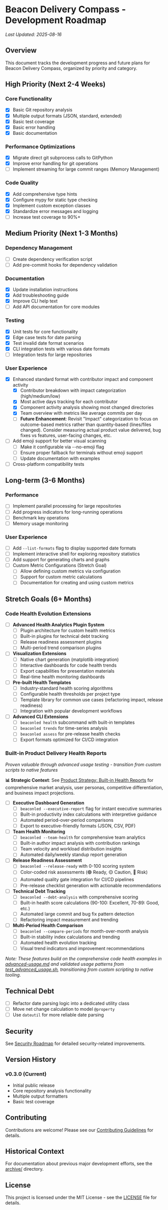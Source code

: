 # Beacon Delivery Compass - Development Roadmap

*Last Updated: 2025-08-16*

## Overview
This document tracks the development progress and future plans for Beacon Delivery Compass, organized by priority and category.

## High Priority (Next 2-4 Weeks)

### Core Functionality
- [x] Basic Git repository analysis
- [x] Multiple output formats (JSON, standard, extended)
- [x] Basic test coverage
- [x] Basic error handling
- [x] Basic documentation

### Performance Optimizations
- [x] Migrate direct git subprocess calls to GitPython
- [x] Improve error handling for git operations
- [ ] Implement streaming for large commit ranges (Memory Management)

### Code Quality
- [x] Add comprehensive type hints
- [x] Configure mypy for static type checking
- [x] Implement custom exception classes
- [x] Standardize error messages and logging
- [ ] Increase test coverage to 90%+

## Medium Priority (Next 1-3 Months)

### Dependency Management
- [ ] Create dependency verification script
- [ ] Add pre-commit hooks for dependency validation

### Documentation
- [x] Update installation instructions
- [x] Add troubleshooting guide
- [x] Improve CLI help text
- [ ] Add API documentation for core modules

### Testing
- [x] Unit tests for core functionality
- [x] Edge case tests for date parsing
- [x] Test invalid date format scenarios
- [x] CLI integration tests with various date formats
- [ ] Integration tests for large repositories

### User Experience
- [x] Enhanced standard format with contributor impact and component activity
  - [x] Contributor breakdown with impact categorization (high/medium/low)
  - [x] Most active days tracking for each contributor
  - [x] Component activity analysis showing most changed directories
  - [x] Team overview with metrics like average commits per day
  - [ ] **Future Enhancement**: Revisit "Impact" categorization to focus on outcome-based metrics rather than quantity-based (lines/files changed). Consider measuring actual product value delivered, bug fixes vs features, user-facing changes, etc.
- [ ] Add emoji support for better visual scanning
  - [ ] Make it configurable via --no-emoji flag
  - [ ] Ensure proper fallback for terminals without emoji support
  - [ ] Update documentation with examples
- [ ] Cross-platform compatibility tests

## Long-term (3-6 Months)

### Performance
- [ ] Implement parallel processing for large repositories
- [ ] Add progress indicators for long-running operations
- [ ] Benchmark key operations
- [ ] Memory usage monitoring

### User Experience
- [ ] Add `--list-formats` flag to display supported date formats
- [ ] Implement interactive shell for exploring repository statistics
- [ ] Add support for generating charts and graphs
- [ ] Custom Metric Configurations (Stretch Goal)
  - [ ] Allow defining custom metrics via configuration
  - [ ] Support for custom metric calculations
  - [ ] Documentation for creating and using custom metrics

## Stretch Goals (6+ Months)

### Code Health Evolution Extensions
- [ ] **Advanced Health Analytics Plugin System**
  - [ ] Plugin architecture for custom health metrics
  - [ ] Built-in plugins for technical debt tracking
  - [ ] Release readiness assessment plugins
  - [ ] Multi-period trend comparison plugins

- [ ] **Visualization Extensions**
  - [ ] Native chart generation (matplotlib integration)
  - [ ] Interactive dashboards for code health trends
  - [ ] Export capabilities for presentation materials
  - [ ] Real-time health monitoring dashboards

- [ ] **Pre-built Health Templates**
  - [ ] Industry-standard health scoring algorithms
  - [ ] Configurable health thresholds per project type
  - [ ] Template library for common use cases (refactoring impact, release readiness)
  - [ ] Integration with popular development workflows

- [ ] **Advanced CLI Extensions**
  - [ ] `beaconled health` subcommand with built-in templates
  - [ ] `beaconled trends` for time-series analysis
  - [ ] `beaconled assess` for pre-release health checks
  - [ ] Export formats optimized for CI/CD integration

### Built-in Product Delivery Health Reports
*Proven valuable through advanced usage testing - transition from custom scripts to native features*

**📊 Strategic Context**: See [Product Strategy: Built-in Health Reports](./product-strategy.md) for comprehensive market analysis, user personas, competitive differentiation, and business impact projections.

- [ ] **Executive Dashboard Generation**
  - [ ] `beaconled --executive-report` flag for instant executive summaries
  - [ ] Built-in productivity index calculations with interpretive guidance
  - [ ] Automated period-over-period comparisons
  - [ ] Export to executive-friendly formats (JSON, CSV, PDF)

- [ ] **Team Health Monitoring**
  - [ ] `beaconled --team-health` for comprehensive team analytics
  - [ ] Built-in author impact analysis with contribution rankings
  - [ ] Team velocity and workload distribution insights
  - [ ] Automated daily/weekly standup report generation

- [ ] **Release Readiness Assessment**
  - [ ] `beaconled --release-ready` with 0-100 scoring system
  - [ ] Color-coded risk assessments (🟢 Ready, 🟡 Caution, 🔴 Risk)
  - [ ] Automated quality gate integration for CI/CD pipelines
  - [ ] Pre-release checklist generation with actionable recommendations

- [ ] **Technical Debt Tracking**
  - [ ] `beaconled --debt-analysis` with comprehensive scoring
  - [ ] Built-in health score calculations (90-100: Excellent, 70-89: Good, etc.)
  - [ ] Automated large commit and bug fix pattern detection
  - [ ] Refactoring impact measurement and trending

- [ ] **Multi-Period Health Comparison**
  - [ ] `beaconled --compare-periods` for month-over-month analysis
  - [ ] Built-in stability index calculations and trending
  - [ ] Automated health evolution tracking
  - [ ] Visual trend indicators and improvement recommendations

*Note: These features build on the comprehensive code health examples in [advanced-usage.md](../examples/advanced-usage.md) and validated usage patterns from [test_advanced_usage.sh](../../scripts/test_advanced_usage.sh), transitioning from custom scripting to native tooling.*

## Technical Debt
- [ ] Refactor date parsing logic into a dedicated utility class
- [ ] Move net change calculation to model `@property`
- [ ] Use `dateutil` for more reliable date parsing

## Security
See [Security Roadmap](./security/roadmap.md) for detailed security-related improvements.

## Version History

### v0.3.0 (Current)
- Initial public release
- Core repository analysis functionality
- Multiple output formatters
- Basic test coverage

## Contributing
Contributions are welcome! Please see our [Contributing Guidelines](../CONTRIBUTING.md) for details.

## Historical Context
For documentation about previous major development efforts, see the [archive/](../archive/) directory.

## License
This project is licensed under the MIT License - see the [LICENSE](../LICENSE) file for details.
